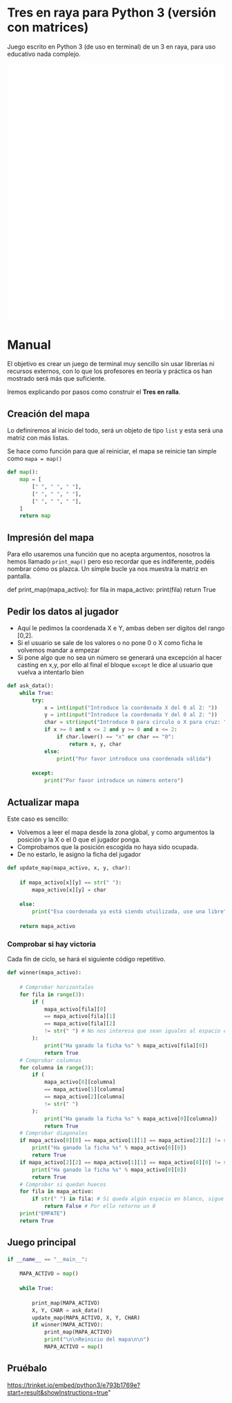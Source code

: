 # Tres en raya para Python 3 (versión con matrices)
Juego escrito en Python 3 (de uso en terminal) de un 3 en raya, para uso educativo nada complejo.

![Terminal mostrando el juego](https://raw.githubusercontent.com/peseoane/Tres-en-raya/5a2d6001cbb403dc880e7c9aae49b06f016a3501/carbon.svg)

# Manual

El objetivo es crear un juego de terminal muy sencillo sin usar librerías ni recursos externos, con lo que los profesores en teoría y práctica os han mostrado será más que suficiente.

Iremos explicando por pasos como construir el **Tres en ralla**.

## Creación del mapa

Lo definiremos al inicio del todo, será un objeto de tipo `list` y esta será una matriz con más listas.

Se hace como función para que al reiniciar, el mapa se reinicie tan simple como `mapa = map()`

```python
def map():
    map = [
        [" ", " ", " "],
        [" ", " ", " "],
        [" ", " ", " "],
    ]
    return map
```

## Impresión del mapa

Para ello usaremos una función que no acepta argumentos, nosotros la hemos llamado `print_map()` pero eso recordar que es indiferente, podéis nombrar cómo os plazca. Un simple bucle ya nos muestra la matriz en pantalla.

def print_map(mapa_activo):
    for fila in mapa_activo:
        print(fila)
    return True

## Pedir los datos al jugador

* Aquí le pedimos la coordenada X e Y, ambas deben ser dígitos del rango [0,2].
* Si el usuario se sale de los valores o no pone 0 o X como ficha le volvemos mandar a empezar
* Si pone algo que no sea un número se generará una excepción al hacer casting en x,y, por ello al final el bloque `except`  le dice al usuario que vuelva a intentarlo bien

```python
def ask_data():
    while True:
        try:
            x = int(input("Introduce la coordenada X del 0 al 2: "))
            y = int(input("Introduce la coordenada Y del 0 al 2: "))
            char = str(input("Introduce 0 para círculo o X para cruz: "))
            if x >= 0 and x <= 2 and y >= 0 and x <= 2:
                if char.lower() == "x" or char == "0":
                    return x, y, char
            else:
                print("Por favor introduce una coordenada válida")

        except:
            print("Por favor introduce un número entero")
```

## Actualizar mapa

Este caso es sencillo:

* Volvemos a leer el mapa desde la zona global, y como argumentos la posición y la X o el 0 que el jugador ponga.
* Comprobamos que la posición escogida no haya sido ocupada.
* De no estarlo, le asigno la ficha del jugador

```python
def update_map(mapa_activo, x, y, char):

    if mapa_activo[x][y] == str(" "):
        mapa_activo[x][y] = char

    else:
        print("Esa coordenada ya está siendo utuilizada, use una libre")

    return mapa_activo
```

### Comprobar si hay victoria

Cada fin de ciclo, se hará el siguiente código repetitivo.

```python
def winner(mapa_activo):

    # Comprobar horizontales
    for fila in range(3):
        if (
            mapa_activo[fila][0]
            == mapa_activo[fila][1]
            == mapa_activo[fila][2]
            != str(" ") # No nos interesa que sean iguales al espacio en blanco!
        ):
            print("Ha ganado la ficha %s" % mapa_activo[fila][0])
            return True
    # Comprobar columnas
    for columna in range(3):
        if (
            mapa_activo[0][columna]
            == mapa_activo[1][columna]
            == mapa_activo[2][columna]
            != str(" ")
        ):
            print("Ha ganado la ficha %s" % mapa_activo[0][columna])
            return True
    # Comprobar diagonales
    if mapa_activo[0][0] == mapa_activo[1][1] == mapa_activo[2][2] != str(" "):
        print("Ha ganado la ficha %s" % mapa_activo[0][0])
        return True
    if mapa_activo[2][2] == mapa_activo[1][1] == mapa_activo[0][0] != str(" "):
        print("Ha ganado la ficha %s" % mapa_activo[0][0])
        return True
    # Comprobar si quedan huecos
    for fila in mapa_activo:
        if str(" ") in fila: # Si queda algún espacio en blanco, sigue la partida
            return False # Por ello retorno un 0
    print("EMPATE")
    return True
```
## Juego principal

```python
if __name__ == "__main__":

    MAPA_ACTIVO = map()

    while True:

        print_map(MAPA_ACTIVO)
        X, Y, CHAR = ask_data()
        update_map(MAPA_ACTIVO, X, Y, CHAR)
        if winner(MAPA_ACTIVO):
            print_map(MAPA_ACTIVO)
            print("\n\nReinicio del mapa\n\n")
            MAPA_ACTIVO = map()
```

## Pruébalo

https://trinket.io/embed/python3/e793b1769e?start=result&showInstructions=true"
